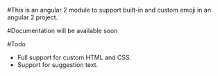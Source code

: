 #This is an angular 2 module to support built-in and custom emoji in an angular 2 project.

#Documentation will be available soon

#Todo
* Full support for custom HTML and CSS.
* Support for suggestion text.


